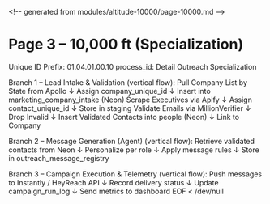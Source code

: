 <!--
─────────────────────────────────────────────
📁 CTB Classification Metadata
─────────────────────────────────────────────
CTB Branch: docs/pages
Barton ID: 06.01.07
Unique ID: CTB-F3740AF0
Blueprint Hash:
Last Updated: 2025-10-23
Enforcement: HEIR
─────────────────────────────────────────────
-->

<\!-- generated from modules/altitude-10000/page-10000.md -->
# Page 3 – 10,000 ft (Specialization)
Unique ID Prefix: 01.04.01.00.10
process_id: Detail Outreach Specialization

Branch 1 – Lead Intake & Validation (vertical flow):
Pull Company List by State from Apollo
  ↓ Assign company_unique_id
  ↓ Insert into marketing_company_intake (Neon)
Scrape Executives via Apify
  ↓ Assign contact_unique_id
  ↓ Store in staging
Validate Emails via MillionVerifier
  ↓ Drop Invalid
  ↓ Insert Validated Contacts into people (Neon)
  ↓ Link to Company

Branch 2 – Message Generation (Agent) (vertical flow):
Retrieve validated contacts from Neon
  ↓ Personalize per role
  ↓ Apply message rules
  ↓ Store in outreach_message_registry

Branch 3 – Campaign Execution & Telemetry (vertical flow):
Push messages to Instantly / HeyReach API
  ↓ Record delivery status
  ↓ Update campaign_run_log
  ↓ Send metrics to dashboard
EOF < /dev/null
